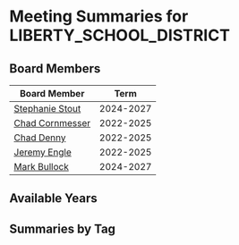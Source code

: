 # Meeting Summaries for LIBERTY_SCHOOL_DISTRICT

## Board Members

| Board Member       | Term           |
|--------------------|----------------|
| [Stephanie Stout](board_member_284.md) | 2024-2027 |
| [Chad Cornmesser](board_member_285.md) | 2022-2025 |
| [Chad Denny](board_member_286.md) | 2022-2025 |
| [Jeremy Engle](board_member_287.md) | 2022-2025 |
| [Mark Bullock](board_member_288.md) | 2024-2027 |

## Available Years

## Summaries by Tag

